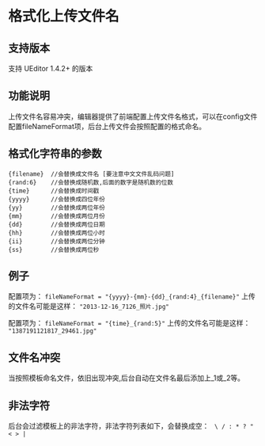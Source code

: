 # 格式化上传文件名

## 支持版本 ##
支持 UEditor 1.4.2+ 的版本

## 功能说明 ##
上传文件名容易冲突，编辑器提供了前端配置上传文件名格式，可以在config文件配置fileNameFormat项，后台上传文件会按照配置的格式命名。

## 格式化字符串的参数 ##
```
{filename}  //会替换成文件名 [要注意中文文件乱码问题]
{rand:6}    //会替换成随机数,后面的数字是随机数的位数
{time}      //会替换成时间戳
{yyyy}      //会替换成四位年份
{yy}        //会替换成两位年份
{mm}        //会替换成两位月份
{dd}        //会替换成两位日期
{hh}        //会替换成两位小时
{ii}        //会替换成两位分钟
{ss}        //会替换成两位秒
```

## 例子 ##
配置项为：
``` fileNameFormat = "{yyyy}-{mm}-{dd}_{rand:4}_{filename}" ```
上传的文件名可能是这样：
``` "2013-12-16_7126_照片.jpg" ```

配置项为：
``` fileNameFormat = "{time}_{rand:5}" ```
上传的文件名可能是这样：
``` "1387191121817_29461.jpg" ```

## 文件名冲突 ##
当按照模板命名文件，依旧出现冲突,后台自动在文件名最后添加上_1或_2等。

## 非法字符 ##
后台会过滤模板上的非法字符，非法字符列表如下，会替换成空：
``` \ / : * ? " < > |```
